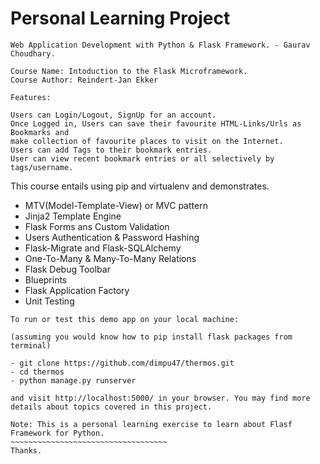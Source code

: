 Personal Learning Project
=========================
~~~~~~~~~~~~~~~~~~~~~~~~~~~~~~~~~~~~~~~~~~~~~~~~~~~~~~~~~~~~~~~~~~~~~~~~~~~~~~~~~~
Web Application Development with Python & Flask Framework. - Gaurav Choudhary.

Course Name: Intoduction to the Flask Microframework.
Course Author: Reindert-Jan Ekker

Features:

Users can Login/Logout, SignUp for an account.
Once Logged in, Users can save their favourite HTML-Links/Urls as Bookmarks and 
make collection of favourite places to visit on the Internet.
Users can add Tags to their bookmark entries.
User can view recent bookmark entries or all selectively by tags/username.

~~~~~~~~~~~~~~~~~~~~~~~~~~~~~~~~~~~~~~~~~~~~~~~~~~~~~~~~~~~~~~~~~~~~~~~~~~~~~~~~~~
This course entails using pip and virtualenv and demonstrates.

- MTV(Model-Template-View) or MVC pattern
- Jinja2 Template Engine
- Flask Forms ans Custom Validation
- Users Authentication & Password Hashing
- Flask-Migrate and Flask-SQLAlchemy
- One-To-Many & Many-To-Many Relations
- Flask Debug Toolbar
- Blueprints
- Flask Application Factory
- Unit Testing
~~~~~~~~~~~~~~~~~~~~~~~~~~~~~~~~~~~~~~~~~~~~~~~~~~
To run or test this demo app on your local machine:

(assuming you would know how to pip install flask packages from terminal)

- git clone https://github.com/dimpu47/thermos.git
- cd thermos
- python manage.py runserver

and visit http://localhost:5000/ in your browser. You may find more details about topics covered in this project. 

Note: This is a personal learning exercise to learn about Flasf Framework for Python.
~~~~~~~~~~~~~~~~~~~~~~~~~~~~~~~~~~~
Thanks.
